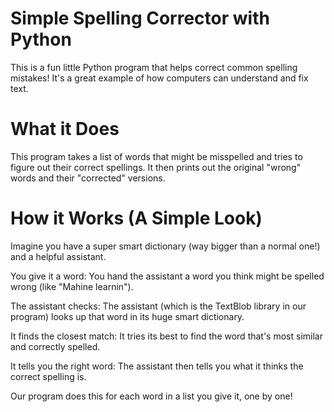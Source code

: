 # Simple Spelling Corrector with Python
This is a fun little Python program that helps correct common spelling mistakes! It's a great example of how computers can understand and fix text.

# What it Does
This program takes a list of words that might be misspelled and tries to figure out their correct spellings. It then prints out the original "wrong" words and their "corrected" versions.

# How it Works (A Simple Look)
Imagine you have a super smart dictionary (way bigger than a normal one!) and a helpful assistant.

You give it a word: You hand the assistant a word you think might be spelled wrong (like "Mahine learnin").

The assistant checks: The assistant (which is the TextBlob library in our program) looks up that word in its huge smart dictionary.

It finds the closest match: It tries its best to find the word that's most similar and correctly spelled.

It tells you the right word: The assistant then tells you what it thinks the correct spelling is.

Our program does this for each word in a list you give it, one by one!
